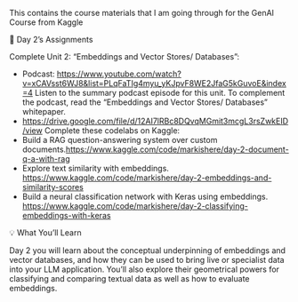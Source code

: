This contains the course materials that I am going through for the GenAI Course from Kaggle

🎒 Day 2’s Assignments

Complete Unit 2: “Embeddings and Vector Stores/ Databases”:
* Podcast: https://www.youtube.com/watch?v=xCAVsst6WJ8&list=PLqFaTIg4myu_yKJpvF8WE2JfaG5kGuvoE&index=4
Listen to the summary podcast episode for this unit.
To complement the podcast, read the “Embeddings and Vector Stores/ Databases” whitepaper.
* https://drive.google.com/file/d/12AI7lRBc8DQvqMGmit3mcgL3rsZwkEID/view
Complete these codelabs on Kaggle:
* Build a RAG question-answering system over custom documents.https://www.kaggle.com/code/markishere/day-2-document-q-a-with-rag
* Explore text similarity with embeddings. https://www.kaggle.com/code/markishere/day-2-embeddings-and-similarity-scores
* Build a neural classification network with Keras using embeddings. https://www.kaggle.com/code/markishere/day-2-classifying-embeddings-with-keras

💡 What You’ll Learn

Day 2 you will learn about the conceptual underpinning of embeddings and vector databases, and how they can be used to bring live or specialist data into your LLM application. You’ll also explore their geometrical powers for classifying and comparing textual data as well as how to evaluate embeddings.

